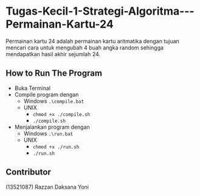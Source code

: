 # Tugas-Kecil-1-Strategi-Algoritma---Permainan-Kartu-24
Permainan kartu 24 adalah permainan kartu aritmatika dengan tujuan mencari cara untuk mengubah 4 buah angka random sehingga mendapatkan hasil akhir sejumlah 24.

## How to Run The Program
- Buka Terminal
- Compile program dengan
    - Windows
        ```.\compile.bat```
    - UNIX
        - ```chmod +x ./compile.sh```
        - ```./compile.sh```
- Menjalankan program dengan
    - Windows
        ```.\run.bat```
    - UNIX
        - ```chmod +x ./run.sh```
        - ```./run.sh```

## Contributor
(13521087) Razzan Daksana Yoni